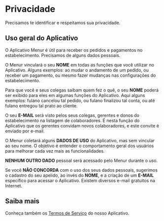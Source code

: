 # Privacidade

Precisamos te identificar e respeitamos sua privacidade.

## Uso geral do Aplicativo

O Aplicativo Menur é útil para receber os pedidos e pagamentos no estabelecimento. Precisamos de alguns dados pessoais.

O Menur vinculará o seu **NOME** em todas as funções que você utilizar no Aplicativo. Alguns exemplos: ao mudar o andamento de um pedido, ou receber um pagamento, ou mesmo fazer mudanças nas configurações do estabelecimento. 

Para que você e seus colegas saibam quem fez o quê, o seu **NOME** poderá ser exibido para eles em algumas funções do Aplicativo. Aqui alguns exemplos: fulano cancelou tal pedido, ou fulano finalizou tal conta, ou até fulano entregou tal prato ao cliente. 

O seu **E-MAIL** será visto pelos seus colegas, gerentes e donos do estabelecimento na listagem de colaboradores. É nesta função do Aplicativo que os gerentes convidam novos colaboradores, e este convite é enviado por e-mail.

O Menur coletará alguns **DADOS DE USO** do Aplicativo, mas sem vincular ao seu nome. O objetivo é entender o comportamento geral dos usuários para melhorar cada vez mais as funcionalidades.

**NENHUM OUTRO DADO** pessoal será acessado pelo Menur durante o uso.

Se você **NÃO CONCORDA** com o uso dos seus dados pessoais, sugerimos o cadastro do seu apelido, ao invés do **NOME**, e a criação de um **E-MAIL** específico para acessar o Aplicativo. Existem diversos e-mail gratuitos na Internet.

## Saiba mais

Conheça também os [Termos de Serviço](../../../termos/aplicativo) do nosso Aplicativo.

